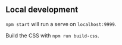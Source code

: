 ## Local development

`npm start` will run a serve on `localhost:9999`.

Build the CSS with `npm run build-css`.
